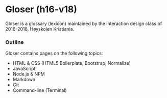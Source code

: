 # Gloser (h16-v18)

Gloser is a glossary (lexicon) maintained by the interaction design class of 2016-2018, Høyskolen Kristiania.

### Outline
Gloser contains pages on the following topics:

- HTML & CSS (HTML5 Boilerplate, Bootstrap, Normalize)
- JavaScript
- Node.js & NPM
- Markdown
- Git
- Command-line (Terminal)
